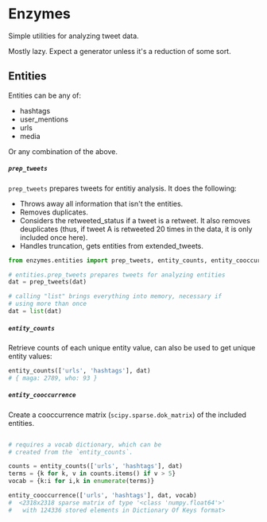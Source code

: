 # Enzymes

Simple utilities for analyzing tweet data.

Mostly lazy. Expect a generator unless it's a reduction of some sort.


## Entities

Entities can be any of:

* hashtags
* user_mentions
* urls
* media

Or any combination of the above.


##### `prep_tweets`

`prep_tweets` prepares tweets for entitiy analysis. It does the following:

* Throws away all information that isn't the entities.
* Removes duplicates.
* Considers the retweeted_status if a tweet is a retweet. It also removes deuplicates (thus, if tweet A is retweeted 20 times in the data, it is only included once here).
* Handles truncation, gets entities from extended_tweets.


``` python
from enzymes.entities import prep_tweets, entity_counts, entity_cooccurrence

# entities.prep_tweets prepares tweets for analyzing entities
dat = prep_tweets(dat)

# calling "list" brings everything into memory, necessary if
# using more than once
dat = list(dat)
```

##### `entity_counts`

Retrieve counts of each unique entity value, can also be used to get unique entity values:

``` python
entity_counts(['urls', 'hashtags'], dat)
# { maga: 2789, who: 93 }
```


##### `entity_cooccurrence`

Create a cooccurrence matrix (`scipy.sparse.dok_matrix`) of the included entities.

``` python

# requires a vocab dictionary, which can be
# created from the `entity_counts`.

counts = entity_counts(['urls', 'hashtags'], dat)
terms = {k for k, v in counts.items() if v > 5}
vocab = {k:i for i,k in enumerate(terms)}

entity_cooccurrence(['urls', 'hashtags'], dat, vocab)
#  <2318x2318 sparse matrix of type '<class 'numpy.float64'>'
#	with 124336 stored elements in Dictionary Of Keys format>
```
